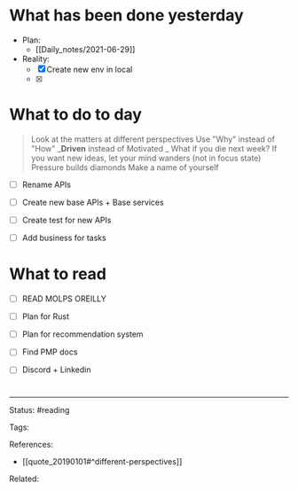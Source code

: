 # What has been done yesterday
- Plan:
	- [[Daily_notes/2021-06-29]]
- Reality:
	- [x] Create new env in local
	- [x] 


# What to do to day
>Look at the matters at different perspectives
>Use "Why" instead of "How"
>_**Driven** instead of Motivated _
>What if you die next week?
>If you want new ideas, let your mind wanders (not in focus state)
>Pressure builds diamonds
>Make a name of yourself


- [ ] Rename APIs
- [ ] Create new base APIs + Base services
- [ ] Create test for new APIs
- [ ] Add business for tasks


# What to read


- [ ] READ MOLPS OREILLY
- [ ] Plan for Rust
- [ ] Plan for recommendation system
- [ ] Find PMP docs
- [ ] Discord + Linkedin


#

---
Status: #reading

Tags: 

References:
- [[quote_20190101#^different-perspectives]]

Related: 
